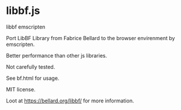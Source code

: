 # libbf.js
libbf emscripten

Port LibBF Library from Fabrice Bellard to the browser envirenment by emscripten.

Better performance than other js libraries.

Not carefully tested.

See bf.html for usage.

MIT license.

Loot at https://bellard.org/libbf/ for more information.

